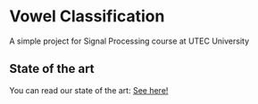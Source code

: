 # Vowel Classification
A simple project for Signal Processing course at UTEC University

## State of the art
You can read our state of the art: [See here!](State_of_the_art.md)
